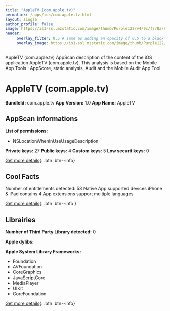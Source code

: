 ```yaml
---
title: "AppleTV (com.apple.tv)"
permalink: /apps/ios/com.apple.tv.html
layout: single
author_profile: false
image: https://is1-ssl.mzstatic.com/image/thumb/Purple122/v4/9c/f7/8a/9cf78ad4-5443-acc0-3b36-f13d2ad7d64c/AppIcon-0-0-1x_U007emarketing-0-0-0-7-0-0-sRGB-0-0-0-GLES2_U002c0-512MB-85-220-0-0.png/512x512bb.jpg
header: 
     overlay_filter: 0.5 # same as adding an opacity of 0.5 to a black background
     overlay_image: https://is1-ssl.mzstatic.com/image/thumb/Purple122/v4/9c/f7/8a/9cf78ad4-5443-acc0-3b36-f13d2ad7d64c/AppIcon-0-0-1x_U007emarketing-0-0-0-7-0-0-sRGB-0-0-0-GLES2_U002c0-512MB-85-220-0-0.png/512x512bb.jpg
---
```

AppleTV (com.apple.tv) AppScan description of the content of the iOS application AppleTV (com.apple.tv). This analysis is based on the Mobile App Tools : AppScore, static analysis, Audit and the Mobile Audit App Tool.

# AppleTV (com.apple.tv)

**BundleId:** com.apple.tv
**App Version:** 1.0
**App Name:** AppleTV


## AppScan informations 

**List of permissions:** 
- NSLocationWhenInUseUsageDescription
  
  
**Private keys:** 27
**Public keys:** 4
**Custom keys:** 5
**Low securit keys:** 0
  
[Get more details](/pricing.html){: .btn .btn--info}

## Cool Facts

Number of entitlements detected: 53
Native App
supported devices iPhone & iPad
contains 4 App extensions
support multiple languages
  
[Get more details](/pricing.html){: .btn .btn--info }

## Librairies 
**Number of Third Party Library detected:** 0


**Apple dylibs:**


**Apple System Library Frameworks:**
- Foundation
- AVFoundation
- CoreGraphics
- JavaScriptCore
- MediaPlayer
- UIKit
- CoreFoundation


  
[Get more details](/pricing.html){: .btn .btn--info}

